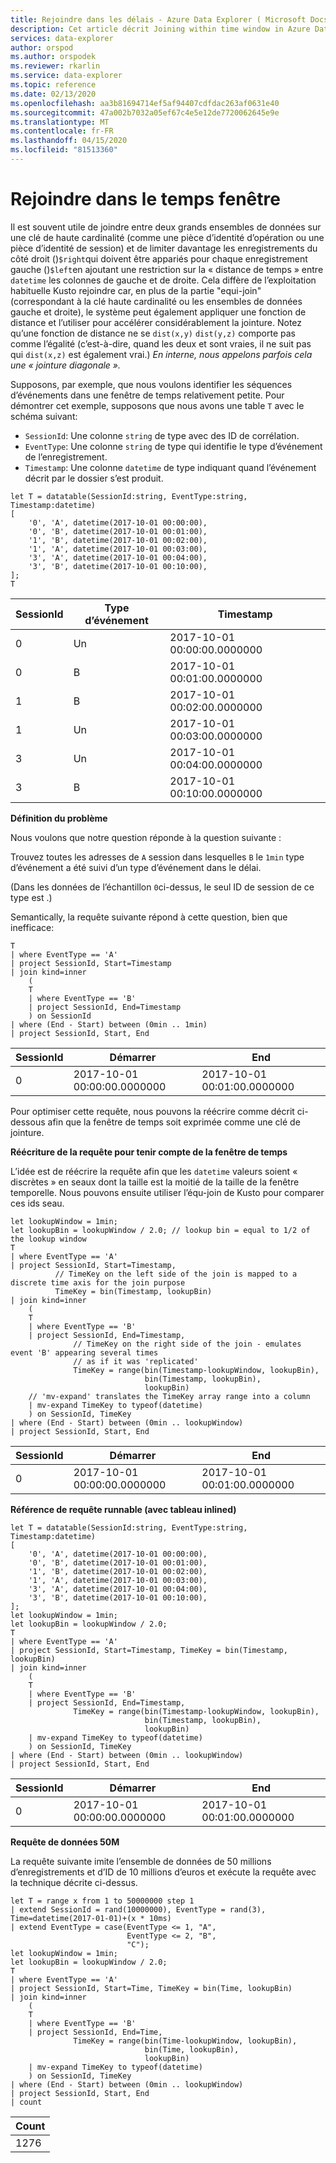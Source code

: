 ```yaml
---
title: Rejoindre dans les délais - Azure Data Explorer ( Microsoft Docs
description: Cet article décrit Joining within time window in Azure Data Explorer.
services: data-explorer
author: orspod
ms.author: orspodek
ms.reviewer: rkarlin
ms.service: data-explorer
ms.topic: reference
ms.date: 02/13/2020
ms.openlocfilehash: aa3b81694714ef5af94407cdfdac263af0631e40
ms.sourcegitcommit: 47a002b7032a05ef67c4e5e12de7720062645e9e
ms.translationtype: MT
ms.contentlocale: fr-FR
ms.lasthandoff: 04/15/2020
ms.locfileid: "81513360"
---
```

# <a name="joining-within-time-window"></a>Rejoindre dans le temps fenêtre

Il est souvent utile de joindre entre deux grands ensembles de données sur une clé de haute cardinalité (comme une pièce d’identité d’opération ou une pièce d’identité de session) et de limiter davantage les enregistrements du côté droit ()`$right`qui doivent être appariés pour chaque enregistrement gauche ()`$left`en ajoutant une restriction sur la « distance de temps » entre `datetime` les colonnes de gauche et de droite. Cela diffère de l’exploitation habituelle Kusto rejoindre car, en plus de la partie "equi-join" (correspondant à la clé haute cardinalité ou les ensembles de données gauche et droite), le système peut également appliquer une fonction de distance et l’utiliser pour accélérer considérablement la jointure. Notez qu’une fonction de distance ne se `dist(x,y)` `dist(y,z)` comporte pas comme l’égalité (c’est-à-dire, quand les deux et sont vraies, il ne suit pas qui `dist(x,z)` est également vrai.) *En interne, nous appelons parfois cela une « jointure diagonale ».*

Supposons, par exemple, que nous voulons identifier les séquences d’événements dans une fenêtre de temps relativement petite. Pour démontrer cet exemple, supposons que nous avons une table `T` avec le schéma suivant:

- `SessionId`: Une colonne `string` de type avec des ID de corrélation.
- `EventType`: Une colonne `string` de type qui identifie le type d’événement de l’enregistrement.
- `Timestamp`: Une colonne `datetime` de type indiquant quand l’événement décrit par le dossier s’est produit.

```kusto
let T = datatable(SessionId:string, EventType:string, Timestamp:datetime)
[
    '0', 'A', datetime(2017-10-01 00:00:00),
    '0', 'B', datetime(2017-10-01 00:01:00),
    '1', 'B', datetime(2017-10-01 00:02:00),
    '1', 'A', datetime(2017-10-01 00:03:00),
    '3', 'A', datetime(2017-10-01 00:04:00),
    '3', 'B', datetime(2017-10-01 00:10:00),
];
T
```

|SessionId|Type d’événement|Timestamp|
|---|---|---|
|0|Un|2017-10-01 00:00:00.0000000|
|0|B|2017-10-01 00:01:00.0000000|
|1|B|2017-10-01 00:02:00.0000000|
|1|Un|2017-10-01 00:03:00.0000000|
|3|Un|2017-10-01 00:04:00.0000000|
|3|B|2017-10-01 00:10:00.0000000|


**Définition du problème**

Nous voulons que notre question réponde à la question suivante :

   Trouvez toutes les adresses de `A` session dans lesquelles `B` le `1min` type d’événement a été suivi d’un type d’événement dans le délai.

(Dans les données de l’échantillon `0`ci-dessus, le seul ID de session de ce type est .)

Semantically, la requête suivante répond à cette question, bien que inefficace:

```kusto
T 
| where EventType == 'A'
| project SessionId, Start=Timestamp
| join kind=inner
    (
    T 
    | where EventType == 'B'
    | project SessionId, End=Timestamp
    ) on SessionId
| where (End - Start) between (0min .. 1min)
| project SessionId, Start, End 

```

|SessionId|Démarrer|End|
|---|---|---|
|0|2017-10-01 00:00:00.0000000|2017-10-01 00:01:00.0000000|

Pour optimiser cette requête, nous pouvons la réécrire comme décrit ci-dessous afin que la fenêtre de temps soit exprimée comme une clé de jointure.

**Réécriture de la requête pour tenir compte de la fenêtre de temps**

L’idée est de réécrire la requête afin que les `datetime` valeurs soient « discrètes » en seaux dont la taille est la moitié de la taille de la fenêtre temporelle.
Nous pouvons ensuite utiliser l’équ-join de Kusto pour comparer ces ids seau.

```kusto
let lookupWindow = 1min;
let lookupBin = lookupWindow / 2.0; // lookup bin = equal to 1/2 of the lookup window
T 
| where EventType == 'A'
| project SessionId, Start=Timestamp,
          // TimeKey on the left side of the join is mapped to a discrete time axis for the join purpose
          TimeKey = bin(Timestamp, lookupBin)
| join kind=inner
    (
    T 
    | where EventType == 'B'
    | project SessionId, End=Timestamp,
              // TimeKey on the right side of the join - emulates event 'B' appearing several times
              // as if it was 'replicated'
              TimeKey = range(bin(Timestamp-lookupWindow, lookupBin),
                              bin(Timestamp, lookupBin),
                              lookupBin)
    // 'mv-expand' translates the TimeKey array range into a column
    | mv-expand TimeKey to typeof(datetime)
    ) on SessionId, TimeKey 
| where (End - Start) between (0min .. lookupWindow)
| project SessionId, Start, End 
```

|SessionId|Démarrer|End|
|---|---|---|
|0|2017-10-01 00:00:00.0000000|2017-10-01 00:01:00.0000000|


**Référence de requête runnable (avec tableau inlined)**

```kusto
let T = datatable(SessionId:string, EventType:string, Timestamp:datetime)
[
    '0', 'A', datetime(2017-10-01 00:00:00),
    '0', 'B', datetime(2017-10-01 00:01:00),
    '1', 'B', datetime(2017-10-01 00:02:00),
    '1', 'A', datetime(2017-10-01 00:03:00),
    '3', 'A', datetime(2017-10-01 00:04:00),
    '3', 'B', datetime(2017-10-01 00:10:00),
];
let lookupWindow = 1min;
let lookupBin = lookupWindow / 2.0;
T 
| where EventType == 'A'
| project SessionId, Start=Timestamp, TimeKey = bin(Timestamp, lookupBin)
| join kind=inner
    (
    T 
    | where EventType == 'B'
    | project SessionId, End=Timestamp,
              TimeKey = range(bin(Timestamp-lookupWindow, lookupBin),
                              bin(Timestamp, lookupBin),
                              lookupBin)
    | mv-expand TimeKey to typeof(datetime)
    ) on SessionId, TimeKey 
| where (End - Start) between (0min .. lookupWindow)
| project SessionId, Start, End 
```

|SessionId|Démarrer|End|
|---|---|---|
|0|2017-10-01 00:00:00.0000000|2017-10-01 00:01:00.0000000|


**Requête de données 50M**

La requête suivante imite l’ensemble de données de 50 millions d’enregistrements et d’ID de 10 millions d’euros et exécute la requête avec la technique décrite ci-dessus.

```kusto
let T = range x from 1 to 50000000 step 1
| extend SessionId = rand(10000000), EventType = rand(3), Time=datetime(2017-01-01)+(x * 10ms)
| extend EventType = case(EventType <= 1, "A",
                          EventType <= 2, "B",
                          "C");
let lookupWindow = 1min;
let lookupBin = lookupWindow / 2.0;
T 
| where EventType == 'A'
| project SessionId, Start=Time, TimeKey = bin(Time, lookupBin)
| join kind=inner
    (
    T 
    | where EventType == 'B'
    | project SessionId, End=Time, 
              TimeKey = range(bin(Time-lookupWindow, lookupBin), 
                              bin(Time, lookupBin),
                              lookupBin)
    | mv-expand TimeKey to typeof(datetime)
    ) on SessionId, TimeKey 
| where (End - Start) between (0min .. lookupWindow)
| project SessionId, Start, End 
| count 
```

|Count|
|---|
|1276|